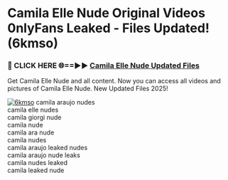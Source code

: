 # Camila Elle Nude Original Videos 0nlyFans Leaked - Files Updated! (6kmso)

<h3>🔴 CLICK HERE 🌐==►► <a href="https://tinyurl.com/52m3yx9h" rel="nofollow">Camila Elle Nude Updated Files</a></h3>

Get Camila Elle Nude and all content. Now you can access all videos and pictures of Camila Elle Nude. New Updated Files 2025!

[![6kmso](https://i.imgur.com/TnHtlc8.gif)](https://tinyurl.com/52m3yx9h)
camila araujo nudes<br>
camila elle nudes<br>
camila giorgi nude<br>
camila nude<br>
camila ara nude<br>
camila nudes<br>
camila araujo leaked nudes<br>
camila araujo nude leaks<br>
camila nudes leaked<br>
camila leaked nude